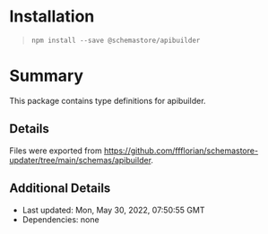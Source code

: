 # Installation
> `npm install --save @schemastore/apibuilder`

# Summary
This package contains type definitions for apibuilder.

## Details
Files were exported from https://github.com/ffflorian/schemastore-updater/tree/main/schemas/apibuilder.

## Additional Details
* Last updated: Mon, May 30, 2022, 07:50:55 GMT
* Dependencies: none
